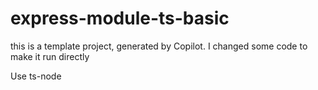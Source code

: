 # express-module-ts-basic

this is a template project, generated by Copilot. I changed some code to make it run directly

Use ts-node

